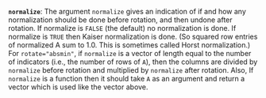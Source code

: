 **`normalize`**: The argument `normalize` gives an indication of if and how any normalization should be done before rotation, and then undone after rotation. 
If normalize is `FALSE` (the default) no normalization is done. 
If normalize is `TRUE` then Kaiser normalization is done. 
(So squared row entries of normalized A sum to 1.0. 
This is sometimes called Horst normalization.) 
For `rotate="absmin"`, if `normalize` is a vector of length equal to the number of indicators (i.e., the number of rows of `A`), then the columns are divided by `normalize` before rotation and multiplied by `normalize` after rotation. 
Also, If `normalize` is a function then it should take `A` as an argument and return a vector which is used like the vector above.
